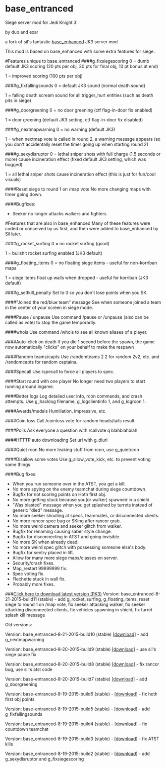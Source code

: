 # base_entranced

Siege server mod for Jedi Knight 3

by duo and exar

a fork of sil's fantastic [base_enhanced](https://github.com/TheSil/base_enhanced) JK3 server mod

This mod is based on base_enhanced with some extra features for siege.

#Features unique to base_entranced
####g_fixsiegescoring
0 = dumb default JK3 scoring (20 pts per obj, 30 pts for final obj, 10 pt bonus at end)

1 = improved scoring (100 pts per obj)

####g_fixfallingsounds
0 = default JK3 sound (normal death sound)

1 = falling death scream sound for all trigger_hurt entities (such as death pits in siege)

####g_doorgreening
0 = no door greening (ctf flag-in-door fix enabled)

1 = door greening (default JK3 setting, ctf flag-in-door fix disabled)

####g_nextmapwarning
0 = no warning (default JK3)

1 = when nextmap vote is called in round 2, a warning message appears (so you don't accidentally reset the timer going up when starting round 2)

####g_sexydisruptor
0 = lethal sniper shots with full charge (1.5 seconds or more) cause incineration effect (fixed default JK3 setting, which was bugged)

1 = all lethal sniper shots cause incineration effect (this is just for fun/cool visuals)

####Reset siege to round 1 on /map vote
No more changing maps with timer going down.

####Bugfixes:
* Seeker no longer attacks walkers and fighters.

#Features that are also in base_enhanced
Many of these features were coded or conceived by us first, and then were added to base_enhanced by Sil later.

####g_rocket_surfing
0 = no rocket surfing (good)

1 = bullshit rocket surfing enabled (JK3 default)

####g_floating_items
0 = no floating siege items - useful for non-korriban maps

1 = siege items float up walls when dropped - useful for korriban (JK3 default)

####g_selfkill_penalty
Set to 0 so you don't lose points when you SK.

####"Joined the red/blue team" message
See when someone joined a team in the center of your screen in siege mode.

####Pause / unpause
Use command /pause or /unpause (also can be called as vote) to stop the game temporarily.

####whois
Use command /whois to see all known aliases of a player.

####Auto-click on death
If you die 1 second before the spawn, the game now automatically "clicks" on your behalf to make the respawn

####Random teams/capts
Use /randomteams 2 2 for random 2v2, etc. and /randomcapts for random captains.

####Specall
Use /specall to force all players to spec.

####Start round with one player
No longer need two players to start running around ingame.

####Better logs
Log detailed user info, rcon commands, and crash attempts. Use g_hacklog filename, g_logclientinfo 1, and g_logrcon 1.

####Awards/medals
Humiliation, impressive, etc.

####Coin toss
Call /cointoss vote for random heads/tails result.

####Polls
Ask everyone a question with /callvote q blahblahblah

####HTTTP auto downloading
Set url with g_dlurl

####Quiet rcon
No more leaking stuff from rcon, use g_quietrcon

####Disallow some votes
Use g_allow_vote_kick, etc. to prevent voting some things.

####Bug fixes:
* When you run someone over in the ATST, you get a kill.
* No more spying on the enemy teamchat during siege countdown.
* Bugfix for not scoring points on Hoth first obj.
* No more getting stuck because you(or walker) spawned in a shield.
* "Was blasted" message when you get splashed by turrets instead of generic "died" message.
* No more seeker shooting at specs, teammates, or disconnected clients.
* No more rancor spec bug or SKing after rancor grab.
* No more weird camera and seeker glitch from walker.
* Bugfix for renaming causing saber style change.
* Bugfix for disconnecting in ATST and going invisible.
* No more SK when already dead.
* No more weird spec glitch with possessing someone else's body.
* Bugfix for sentry placed in lift.
* Allow for many more siege maps/classes on server.
* Security/crash fixes.
* Map_restart 99999999 fix.
* Spec voting fix.
* Flechette stuck in wall fix.
* Probably more fixes.


###[Click here to download latest version (PK3)](https://drive.google.com/file/d/0B-vLJdPP0Uo8M05SQnh6QzJKTVU/view?usp=sharing)
Version: base_entranced-8-21-2015-build11 (stable) - add g_rocket_surfing, g_floating_items, reset siege to round 1 on /map vote, fix seeker attacking walker, fix seeker attacking disconnected clients, fix vehicles spawning in shield, fix turret splash kill message



Old versions:

Version: base_entranced-8-21-2015-build10 (stable) [[download]](https://drive.google.com/file/d/0B-vLJdPP0Uo8ajRsbkx5TkRsaE0/view?usp=sharing) - add g_nextmapwarning

Version: base_entranced-8-20-2015-build9 (stable) [[download]](https://drive.google.com/file/d/0B-vLJdPP0Uo8aTJJM2hjbGMtbmc/view?usp=sharing) - use sil's siege pause fix

Version: base_entranced-8-20-2015-build8 (stable) [[download]](https://drive.google.com/file/d/0B-vLJdPP0Uo8dHVMZHZQOHZjZ3M/view?usp=sharing) - fix rancor bug, use sil's atst code

Version: base-entranced-8-20-2015-build7 (stable) [[download]](https://drive.google.com/file/d/0B-vLJdPP0Uo8bzMtYXExcVh5QnM/view?usp=sharing) - add g_doorgreening

Version: base-entranced-8-19-2015-build6 (stable) - [[download]](https://drive.google.com/file/d/0B-vLJdPP0Uo8TU1zTFpmX2p4LTA/view?usp=sharing) - fix hoth first obj points

Version: base-entranced-8-19-2015-build5 (stable) - [[download]](https://drive.google.com/file/d/0B-vLJdPP0Uo8dERzQzNSVV9LR1E/view?usp=sharing) - add g_fixfallingsounds

Version: base_entranced-8-19-2015-build4 (stable) - [[download]](https://drive.google.com/file/d/0B-vLJdPP0Uo8aGwtRzhNSXZzaUU/view?usp=sharing) - fix countdown teamchat

Version: base_entranced-8-19-2015-build3 (stable) - [[download]](https://drive.google.com/file/d/0B-vLJdPP0Uo8ZlBTc3dDcy1lajA/view?usp=sharing) - fix ATST kills

Version:  base_entranced-8-19-2015-build2 (stable) - [[download]](https://drive.google.com/file/d/0B-vLJdPP0Uo8bUhfR3dBcWtOWXc/view?usp=sharing) - add g_sexydisruptor and g_fixsiegescoring
